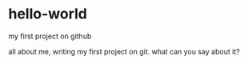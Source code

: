 # hello-world
my first project on github

all about me, writing my first project on git. what can you say about it?
